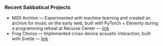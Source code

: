 ### Recent Sabbatical Projects
<!-- - Forthcoming talk on sound and the web at Naive Yearly in Slovenia, September 2024 - [link](https://www.eventbrite.com/e/naive-yearly-2024-tickets-921739235867) -->
- MIDI Archive — Experimented with machine learning and created an archive for music on the early web, built with PyTorch + Eleventy during a programming retreat at Recurse Center — [link](https://github.com/reubenson/midi-archive)
- Frog Chorus — Implemented cross-device acoustic interaction, built with Svelte — [link](https://github.com/reubenson/frog-chorus)
<!-- - Weaving Music — Algorithmic music based on weaving, built with Nuxt + Vue.js — [link](https://github.com/reubenson/weaving) -->
